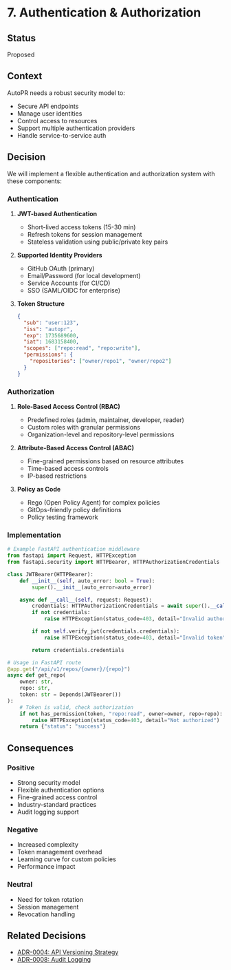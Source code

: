 # 7. Authentication & Authorization

## Status
Proposed

## Context
AutoPR needs a robust security model to:
- Secure API endpoints
- Manage user identities
- Control access to resources
- Support multiple authentication providers
- Handle service-to-service auth

## Decision
We will implement a flexible authentication and authorization system with these components:

### Authentication
1. **JWT-based Authentication**
   - Short-lived access tokens (15-30 min)
   - Refresh tokens for session management
   - Stateless validation using public/private key pairs

2. **Supported Identity Providers**
   - GitHub OAuth (primary)
   - Email/Password (for local development)
   - Service Accounts (for CI/CD)
   - SSO (SAML/OIDC for enterprise)

3. **Token Structure**
   ```json
   {
     "sub": "user:123",
     "iss": "autopr",
     "exp": 1735689600,
     "iat": 1683158400,
     "scopes": ["repo:read", "repo:write"],
     "permissions": {
       "repositories": ["owner/repo1", "owner/repo2"]
     }
   }
   ```

### Authorization
1. **Role-Based Access Control (RBAC)**
   - Predefined roles (admin, maintainer, developer, reader)
   - Custom roles with granular permissions
   - Organization-level and repository-level permissions

2. **Attribute-Based Access Control (ABAC)**
   - Fine-grained permissions based on resource attributes
   - Time-based access controls
   - IP-based restrictions

3. **Policy as Code**
   - Rego (Open Policy Agent) for complex policies
   - GitOps-friendly policy definitions
   - Policy testing framework

### Implementation
```python
# Example FastAPI authentication middleware
from fastapi import Request, HTTPException
from fastapi.security import HTTPBearer, HTTPAuthorizationCredentials

class JWTBearer(HTTPBearer):
    def __init__(self, auto_error: bool = True):
        super().__init__(auto_error=auto_error)

    async def __call__(self, request: Request):
        credentials: HTTPAuthorizationCredentials = await super().__call__(request)
        if not credentials:
            raise HTTPException(status_code=403, detail="Invalid authorization")

        if not self.verify_jwt(credentials.credentials):
            raise HTTPException(status_code=403, detail="Invalid token")

        return credentials.credentials

# Usage in FastAPI route
@app.get("/api/v1/repos/{owner}/{repo}")
async def get_repo(
    owner: str,
    repo: str,
    token: str = Depends(JWTBearer())
):
    # Token is valid, check authorization
    if not has_permission(token, "repo:read", owner=owner, repo=repo):
        raise HTTPException(status_code=403, detail="Not authorized")
    return {"status": "success"}
```

## Consequences
### Positive
- Strong security model
- Flexible authentication options
- Fine-grained access control
- Industry-standard practices
- Audit logging support

### Negative
- Increased complexity
- Token management overhead
- Learning curve for custom policies
- Performance impact

### Neutral
- Need for token rotation
- Session management
- Revocation handling

## Related Decisions
- [ADR-0004: API Versioning Strategy](0004-api-versioning-strategy.md)
- [ADR-0008: Audit Logging](0008-audit-logging.md)
